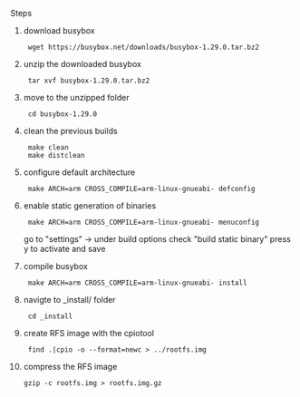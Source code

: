 Steps

1. download busybox

		wget https://busybox.net/downloads/busybox-1.29.0.tar.bz2

2. unzip the downloaded busybox

		tar xvf busybox-1.29.0.tar.bz2
	
3. move to the unzipped folder

		cd busybox-1.29.0

4. clean the previous builds

		make clean
		make distclean

5. configure default architecture

		make ARCH=arm CROSS_COMPILE=arm-linux-gnueabi- defconfig
		
6. enable static generation of binaries

		make ARCH=arm CROSS_COMPILE=arm-linux-gnueabi- menuconfig

	go to "settings" -> under build options check "build static binary"	
	press y to activate and save

7. compile busybox

		make ARCH=arm CROSS_COMPILE=arm-linux-gnueabi- install
	
8. navigte to _install/ folder

		cd _install

9. create RFS image with the cpiotool

		find .|cpio -o --format=newc > ../rootfs.img

10. compress the RFS image

		gzip -c rootfs.img > rootfs.img.gz
